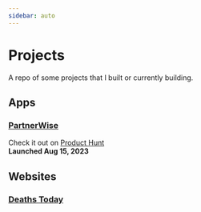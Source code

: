```yaml
---
sidebar: auto
---
```


# Projects

A repo of some projects that I built or currently building.


## Apps
### [PartnerWise](https://partnerwise.io) 
Check it out on <a href="https://www.producthunt.com/products/partnerwise#partnerwise">Product Hunt</a>
<br /><strong>Launched Aug 15, 2023</strong>

## Websites
### [Deaths Today](https://deaths.today)


<!-- ### Boxable
<a href="https://vimeo.com/734165422">AI-Powered Packing Service for Amazon FBA Sellers</a></br> -->

<!-- ## E-commerce
### Uai Central
<a href="https://uaicentral.com">Exclusive distribution of ceramic water filters to North America</a></br> -->
